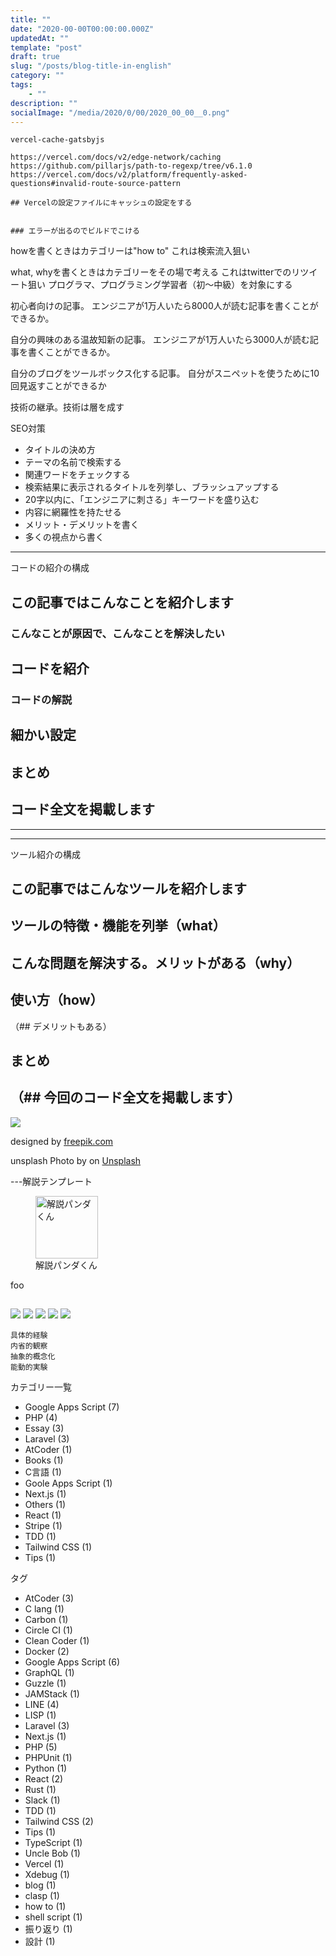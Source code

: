```yaml
---
title: ""
date: "2020-00-00T00:00:00.000Z"
updatedAt: ""
template: "post"
draft: true
slug: "/posts/blog-title-in-english"
category: ""
tags:
    - ""
description: ""
socialImage: "/media/2020/0/00/2020_00_00__0.png"
---
```


```
vercel-cache-gatsbyjs

https://vercel.com/docs/v2/edge-network/caching
https://github.com/pillarjs/path-to-regexp/tree/v6.1.0
https://vercel.com/docs/v2/platform/frequently-asked-questions#invalid-route-source-pattern

## Vercelの設定ファイルにキャッシュの設定をする


### エラーが出るのでビルドでこける

```

howを書くときはカテゴリーは"how to"
これは検索流入狙い

what, whyを書くときはカテゴリーをその場で考える
これはtwitterでのリツイート狙い
プログラマ、プログラミング学習者（初〜中級）を対象にする

初心者向けの記事。
エンジニアが1万人いたら8000人が読む記事を書くことができるか。

自分の興味のある温故知新の記事。
エンジニアが1万人いたら3000人が読む記事を書くことができるか。

自分のブログをツールボックス化する記事。
自分がスニペットを使うために10回見返すことができるか

技術の継承。技術は層を成す

SEO対策
- タイトルの決め方
 - テーマの名前で検索する
 - 関連ワードをチェックする
 - 検索結果に表示されるタイトルを列挙し、ブラッシュアップする
 - 20字以内に、「エンジニアに刺さる」キーワードを盛り込む
- 内容に網羅性を持たせる
 - メリット・デメリットを書く
 - 多くの視点から書く

-----
コードの紹介の構成

## この記事ではこんなことを紹介します
### こんなことが原因で、こんなことを解決したい
## コードを紹介
### コードの解説
## 細かい設定
## まとめ
## コード全文を掲載します
-----

-----
ツール紹介の構成

## この記事ではこんなツールを紹介します
## ツールの特徴・機能を列挙（what）
## こんな問題を解決する。メリットがある（why）
## 使い方（how）
（## デメリットもある）
## まとめ
（## 今回のコード全文を掲載します）
-----

![](/media/2020/0/00/2020_00_00__0.png)

designed by [freepik.com](https://stories.freepik.com/)

unsplash
Photo by []() on [Unsplash](https://unsplash.com/?utm_source=unsplash&utm_medium=referral&utm_content=creditCopyText)

---解説テンプレート

<div class="explain">
  <figure class="explain__figure">
    <div class="explain__figureWrapper">
      <img class="explain__figureImage" src="/photo.jpg" alt="解説パンダくん" width="100" height="100" data-lazy-loaded="true">
    </div>
    <figcaption class="explain__figureCaption">解説パンダくん</figcaption>
  </figure>
  <div class="explain__paragraphWrapper">
    <p class="explain__paragraphContent">foo</p>
  </div>
</div>


##


##


##


##

![](/media/2020/0/00/2020_00_00__0.png)
![](/media/2020/0/00/2020_00_00__0.png)
![](/media/2020/0/00/2020_00_00__0.png)
![](/media/2020/0/00/2020_00_00__0.png)
![](/media/2020/0/00/2020_00_00__0.png)


```
具体的経験
内省的観察
抽象的概念化
能動的実験
```


カテゴリー一覧
- Google Apps Script (7)
- PHP (4)
- Essay (3)
- Laravel (3)
- AtCoder (1)
- Books (1)
- C言語 (1)
- Goole Apps Script (1)
- Next.js (1)
- Others (1)
- React (1)
- Stripe (1)
- TDD (1)
- Tailwind CSS (1)
- Tips (1)

タグ
- AtCoder (3)
- C lang (1)
- Carbon (1)
- Circle CI (1)
- Clean Coder (1)
- Docker (2)
- Google Apps Script (6)
- GraphQL (1)
- Guzzle (1)
- JAMStack (1)
- LINE (4)
- LISP (1)
- Laravel (3)
- Next.js (1)
- PHP (5)
- PHPUnit (1)
- Python (1)
- React (2)
- Rust (1)
- Slack (1)
- TDD (1)
- Tailwind CSS (2)
- Tips (1)
- TypeScript (1)
- Uncle Bob (1)
- Vercel (1)
- Xdebug (1)
- blog (1)
- clasp (1)
- how to (1)
- shell script (1)
- 振り返り (1)
- 設計 (1)
